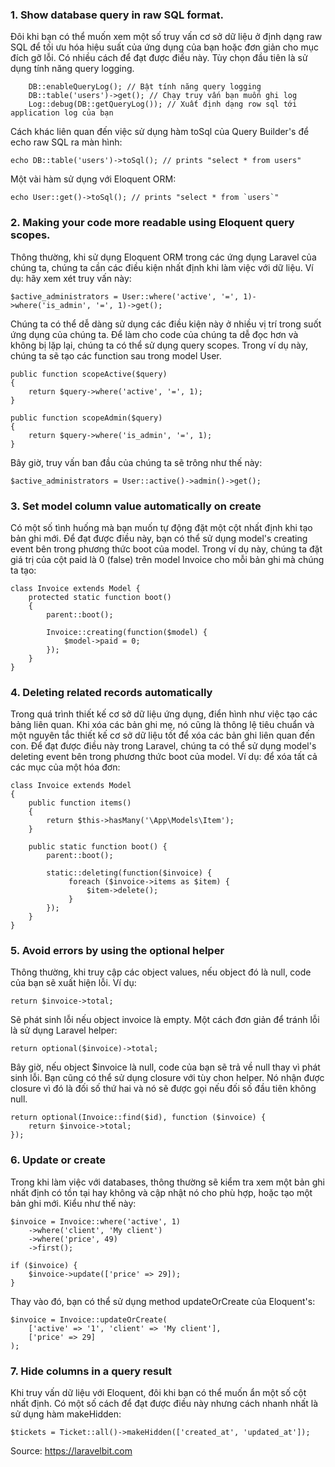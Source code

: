 ### 1. Show database query in raw SQL format.

Đôi khi bạn có thể muốn xem một số truy vấn cơ sở dữ liệu ở định dạng raw SQL để tối ưu hóa hiệu suất của ứng dụng của bạn hoặc đơn giản cho mục đích gỡ lỗi. Có nhiều cách để đạt được điều này. Tùy chọn đầu tiên là sử dụng tính năng query logging.
```
    DB::enableQueryLog(); // Bật tính năng query logging
    DB::table('users')->get(); // Chạy truy vấn bạn muốn ghi log
    Log::debug(DB::getQueryLog()); // Xuất định dạng row sql tới application log của bạn
```
    
Cách khác liên quan đến việc sử dụng hàm toSql của Query Builder's để echo raw SQL ra màn hình:
    
```
echo DB::table('users')->toSql(); // prints "select * from users"
```
    
Một vài hàm sử dụng với Eloquent ORM:
```
echo User::get()->toSql(); // prints "select * from `users`"
```
    
### 2. Making your code more readable using Eloquent query scopes.
Thông thường, khi sử dụng Eloquent ORM trong các ứng dụng Laravel của chúng ta, chúng ta cần các điều kiện nhất định khi làm việc với dữ liệu. Ví dụ: hãy xem xét truy vấn này:
```
$active_administrators = User::where('active', '=', 1)->where('is_admin', '=', 1)->get();
```
Chúng ta có thể dễ dàng sử dụng các điều kiện này ở nhiều vị trí trong suốt ứng dụng của chúng ta. Để làm cho code của chúng ta dễ đọc hơn và không bị lặp lại, chúng ta có thể sử dụng query scopes. Trong ví dụ này, chúng ta sẽ tạo các function sau trong model User.
```
public function scopeActive($query)
{
    return $query->where('active', '=', 1);
}

public function scopeAdmin($query)
{
    return $query->where('is_admin', '=', 1);
}
```
Bây giờ, truy vấn ban đầu của chúng ta sẽ trông như thế này:
```
$active_administrators = User::active()->admin()->get();
```
### 3. Set model column value automatically on create
Có một số tình huống mà bạn muốn tự động đặt một cột nhất định khi tạo bản ghi mới. Để đạt được điều này, bạn có thể sử dụng model's creating event bên trong phương thức boot của model. Trong ví dụ này, chúng ta đặt giá trị của cột paid là 0 (false) trên model Invoice cho mỗi bản ghi mà chúng ta tạo:
```
class Invoice extends Model {
    protected static function boot()
    {
        parent::boot();

        Invoice::creating(function($model) {
            $model->paid = 0;
        });
    }
}
```
### 4. Deleting related records automatically
Trong quá trình thiết kế cơ sở dữ liệu ứng dụng, điển hình như việc tạo các bảng liên quan. Khi xóa các bản ghi mẹ, nó cũng là thông lệ tiêu chuẩn và một nguyên tắc thiết kế cơ sở dữ liệu tốt để xóa các bản ghi liên quan đến con. Để đạt được điều này trong Laravel, chúng ta có thể sử dụng model's deleting event bên trong phương thức boot của model. Ví dụ: để xóa tất cả các mục của một hóa đơn:
```
class Invoice extends Model
{
    public function items()
    {
        return $this->hasMany('\App\Models\Item');
    }

    public static function boot() {
        parent::boot();

        static::deleting(function($invoice) {
             foreach ($invoice->items as $item) {
                 $item->delete();
             }
        });
    }
}
```
### 5. Avoid errors by using the optional helper
Thông thường, khi truy cập các object values, nếu object đó là null, code của bạn sẽ xuất hiện lỗi. Ví dụ:
```
return $invoice->total;
```
Sẽ phát sinh lỗi nếu object invoice là empty. Một cách đơn giản để tránh lỗi là sử dụng Laravel helper:
```
return optional($invoice)->total;
```
Bây giờ, nếu object $invoice là null, code của bạn sẽ trả về null thay vì phát sinh lỗi. Bạn cũng có thể sử dụng closure với tùy chon helper. Nó nhận được closure vì đó là đối số thứ hai và nó sẽ được gọi nếu đối số đầu tiên không null.
```
return optional(Invoice::find($id), function ($invoice) {
    return $invoice->total;
});
```
### 6. Update or create
Trong khi làm việc với databases, thông thường sẽ kiểm tra xem một bản ghi nhất định có tồn tại hay không và cập nhật nó cho phù hợp, hoặc tạo một bản ghi mới. Kiểu như thế này:
```
$invoice = Invoice::where('active', 1)
    ->where('client', 'My client')
	->where('price', 49)
    ->first();

if ($invoice) {
    $invoice->update(['price' => 29]);
}
```
Thay vào đó, bạn có thể sử dụng method updateOrCreate của Eloquent's:
```
$invoice = Invoice::updateOrCreate(
    ['active' => '1', 'client' => 'My client'],
    ['price' => 29]
);
```
### 7. Hide columns in a query result
Khi truy vấn dữ liệu với Eloquent, đôi khi bạn có thể muốn ẩn một số cột nhất định. Có một số cách để đạt được điều này nhưng cách nhanh nhất là sử dụng hàm makeHidden:
```
$tickets = Ticket::all()->makeHidden(['created_at', 'updated_at']);
```

Source:  https://laravelbit.com